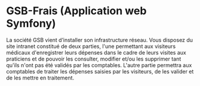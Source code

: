 # GSB-Frais (Application web Symfony)
La société GSB vient d’installer son infrastructure réseau. Vous disposez du site intranet constitué de deux parties, 
l'une permettant aux visiteurs médicaux d'enregistrer leurs dépenses dans le cadre de leurs visites aux praticiens 
et de pouvoir les consulter, modifier et/ou les supprimer tant qu'ils n'ont pas été validés par les comptables. 
L'autre partie permettra aux comptables de traiter les dépenses saisies par les visiteurs, de les valider et de les mettre en traitement.
